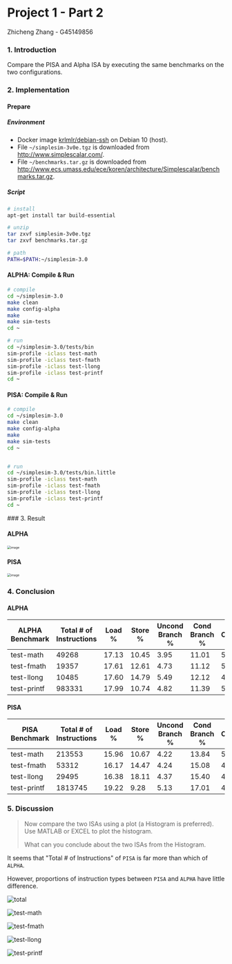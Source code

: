 # Project 1 - Part 2

Zhicheng Zhang - G45149856



### 1. Introduction

Compare the PISA and Alpha ISA by executing the same benchmarks on the two configurations.



### 2. Implementation

#### Prepare

##### Environment

- Docker image [krlmlr/debian-ssh](krlmlr/debian-ssh) on Debian 10 (host).
- File `~/simplesim-3v0e.tgz` is downloaded from http://www.simplescalar.com/.
- File `~/benchmarks.tar.gz` is downloaded from http://www.ecs.umass.edu/ece/koren/architecture/Simplescalar/benchmarks.tar.gz.

##### Script

``` bash
# install
apt-get install tar build-essential

# unzip
tar zxvf simplesim-3v0e.tgz
tar zxvf benchmarks.tar.gz

# path
PATH=$PATH:~/simplesim-3.0
```

#### ALPHA: Compile & Run

``` bash
# compile
cd ~/simplesim-3.0
make clean
make config-alpha
make
make sim-tests
cd ~

# run
cd ~/simplesim-3.0/tests/bin
sim-profile -iclass test-math
sim-profile -iclass test-fmath
sim-profile -iclass test-llong
sim-profile -iclass test-printf
cd ~


```

#### PISA: Compile & Run

``` bash
# compile
cd ~/simplesim-3.0
make clean
make config-alpha
make
make sim-tests
cd ~


# run
cd ~/simplesim-3.0/tests/bin.little
sim-profile -iclass test-math
sim-profile -iclass test-fmath
sim-profile -iclass test-llong
sim-profile -iclass test-printf
cd ~
```

<div style="page-break-after: always;"></div>
### 3. Result

#### ALPHA

<img src="./image-alpha.png" alt="image" style="zoom: 50%;" />

#### PISA

<img src="./image-pisa.png" alt="image" style="zoom: 50%;" />



### 4. Conclusion

#### ALPHA

| ALPHA Benchmark | Total # of Instructions | Load % | Store % | Uncond Branch % | Cond Branch % | Integer Computation % | Floating pt Computation % |
| --------------- | ----------------------- | ------ | ------- | --------------- | ------------- | --------------------- | ------------------------- |
| test-math       | 49268                   | 17.13  | 10.45   | 3.95            | 11.01         | 55.42                 | 1.88                      |
| test-fmath      | 19357                   | 17.61  | 12.61   | 4.73            | 11.12         | 53.34                 | 0.43                      |
| test-llong      | 10485                   | 17.60  | 14.79   | 5.49            | 12.12         | 49.69                 | 0.10                      |
| test-printf     | 983331                  | 17.99  | 10.74   | 4.82            | 11.39         | 54.85                 | 0.09                      |

#### PISA

| PISA Benchmark | Total # of Instructions | Load % | Store % | Uncond Branch % | Cond Branch % | Integer Computation % | Floating pt Computation % |
| -------------- | ----------------------- | ------ | ------- | --------------- | ------------- | --------------------- | ------------------------- |
| test-math      | 213553                  | 15.96  | 10.67   | 4.22            | 13.84         | 54.42                 | 0.88                      |
| test-fmath     | 53312                   | 16.17  | 14.47   | 4.24            | 15.08         | 49.90                 | 0.11                      |
| test-llong     | 29495                   | 16.38  | 18.11   | 4.37            | 15.40         | 45.70                 | 0.00                      |
| test-printf    | 1813745                 | 19.22  | 9.28    | 5.13            | 17.01         | 49.33                 | 0.01                      |

<div style="page-break-after: always;"></div>

### 5. Discussion

> Now compare the two ISAs using a plot (a Histogram is preferred). Use MATLAB or EXCEL to plot the histogram.
>
> What can you conclude about the two ISAs from the Histogram.

It seems that "Total # of Instructions" of `PISA` is far more than which of `ALPHA`. 

However, proportions of instruction types between `PISA` and `ALPHA` have little difference.



![total](./total.png)



![test-math](./test-math.png)



![test-fmath](./test-fmath.png)



![test-llong](./test-llong.png)



![test-printf](./test-printf.png)